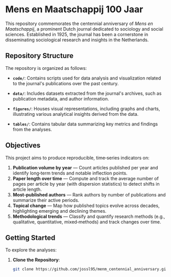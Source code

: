 # Mens en Maatschappij 100 Jaar

This repository commemorates the centennial anniversary of *Mens en Maatschappij*, a prominent Dutch journal dedicated to sociology and social sciences. Established in 1925, the journal has been a cornerstone in disseminating sociological research and insights in the Netherlands.

## Repository Structure

The repository is organized as follows:

- **`code/`**: Contains scripts used for data analysis and visualization related to the journal's publications over the past century.

- **`data/`**: Includes datasets extracted from the journal's archives, such as publication metadata, and author information.

- **`figures/`**: Houses visual representations, including graphs and charts, illustrating various analytical insights derived from the data.

- **`tables/`**: Contains tabular data summarizing key metrics and findings from the analyses.

## Objectives

This project aims to produce reproducible, time‑series indicators on:

1. **Publication volume by year** — Count articles published per year and identify long‑term trends and notable inflection points.
2. **Paper length over time** — Compute and track the average number of pages per article by year (with dispersion statistics) to detect shifts in article length.
3. **Most‑published authors** — Rank authors by number of publications and summarize their active periods.
4. **Topical change** — Map how published topics evolve across decades, highlighting emerging and declining themes.
5. **Methodological trends** — Classify and quantify research methods (e.g., qualitative, quantitative, mixed‑methods) and track changes over time.

## Getting Started

To explore the analyses:

1. **Clone the Repository**:
   ```bash
   git clone https://github.com/jossl95/menm_centennial_anniversary.git